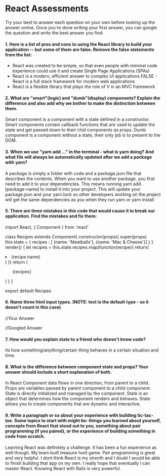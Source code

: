 # React Assessments

Try your best to answer each question on your own before looking up the answer online. Once you're done writing your first answer, you can google the question and write the best answer you find.

#### 1. Here is a list of pros and cons to using the React library to build your application -- but some of them are false. Remove the false statements from the list:

- React was created to be simple, so that even people with minimal code experience could use it and create Single Page Applications (SPAs)
- React is a modern, efficient answer to complex UI applications
FALSE - React is a full stack framework for modern web applications
- React is a flexible library that plays the role of V in an MVC framework

 
#### 2. What are "smart"(logic) and "dumb"(display) components? Explain the difference and also add why we bother to make the distinction between them.
 
Smart component is a component with a state defined in a constructor. Smart components contain callback functions that are used to update the state and get passed down to their chid components as props.
Dumb component is a component without a state, their only job is to present to the DOM.
 
 
#### 3. When we use "yarn add ..." in the terminal - what is yarn doing? And what file will always be automatically updated after we add a package with yarn?
 
A package is simply a folder with code and a package.json file that describes the contents. When you want to use another package, you first need to add it to your dependencies. This means running yarn add [package-name] to install it into your project.
This will update your package.json and your yarn.lock so other developers working on the project will get the same dependencies as you when they run yarn or yarn install 
 
#### 5. There are three mistakes in this code that would cause it to break our application. Find the mistakes and fix them:

import React, { Component } from 'react'

class Recipes extends Component{
  constructor(props){
    super(props)
    this.state = {
      recipes : [
          {name: 'Meatballs'},
          {name: 'Mac & Cheese'}]
    }
  }
  render() {
      let recipes = this.state.recipes.map(function(recipe){
        return(
          <li key={recipe.name}>{recipe.name}</li>
        )
      })
      return (
        <ul>{recipes}</ul>
      )
  }
}

export default Recipes

#### 6. Name three html input types. (NOTE: text is the default type - so it doesn't count in this case)
 
 //Your Answer
 
  <password>
  <file>
  <checkbox>
 
 //Googled Answer
 
  <password>
  <file>
  <checkbox>
 
#### 7. How would you explain state to a friend who doesn't know code?
 
Its how something/anything/certain thing behaves in a certain situation and time.
 
 
#### 8. What is the difference between component state and props? Your answer should include a short explanation of both.
 
In React Component data flows in one direction, from parent to a child.
Props are variables passed by parent component to a child component.
State is directly initialized and managed by the component.
State is an object that determines how the component renders and behaves. State allows you to create components that are dynamic and interactive.
 
   
#### 9. Write a paragraph or so about your experience with building tic-tac-toe. Some topics to start with might be: things you learned about yourself, concepts from React that stood out to you, something about pair programming (if you paired), or the experience of building something in code from scratch.
Learning React was definitely a challenge. 
It has been a fun experience as well though. My team built treasure hunt game. Pair programming is great and very helpful. I dont think React is my strenth and I doubt I would be able to finish building that app on my own.
I really hope that eventually I can master React. Knowing React with Rails is very powerful.


